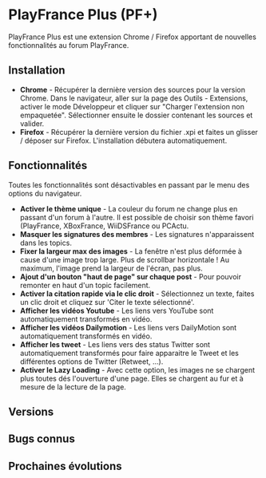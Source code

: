PlayFrance Plus (PF+)
=======

PlayFrance Plus est une extension Chrome / Firefox apportant de nouvelles fonctionnalités au forum PlayFrance.

## Installation
* **Chrome** - Récupérer la dernière version des sources pour la version Chrome. Dans le navigateur, aller sur la page des Outils - Extensions, activer le mode Développeur et cliquer sur "Charger l'extension non empaquetée". Sélectionner ensuite le dossier contenant les sources et valider.
* **Firefox** - Récupérer la dernière version du fichier .xpi et faites un glisser / déposer sur Firefox. L'installation débutera automatiquement.

## Fonctionnalités
Toutes les fonctionnalités sont désactivables en passant par le menu des options du navigateur.
* **Activer le thème unique** - La couleur du forum ne change plus en passant d'un forum à l'autre. Il est possible de choisir son thème favori (PlayFrance, XBoxFrance, WiiDSFrance ou PCActu.
* **Masquer les signatures des membres** - Les signatures n'apparaissent dans les topics.
* **Fixer la largeur max des images** -  La fenêtre n'est plus déformée à cause d'une image trop large. Plus de scrollbar horizontale ! Au maximum, l'image prend la largeur de l'écran, pas plus.
* **Ajout d'un bouton "haut de page" sur chaque post** - Pour pouvoir remonter en haut d'un topic facilement.
* **Activer la citation rapide via le clic droit** - Sélectionnez un texte, faites un clic droit et cliquez sur 'Citer le texte sélectionné'.
* **Afficher les vidéos Youtube** - Les liens vers YouTube sont automatiquement transformés en vidéo.
* **Afficher les vidéos Dailymotion** - Les liens vers DailyMotion sont automatiquement transformés en vidéo.
* **Afficher les tweet** - Les liens vers des status Twitter sont automatiquement transformés pour faire apparaitre le Tweet et les différentes options de Twitter (Retweet, ...).
* **Activer le Lazy Loading** - Avec cette option, les images ne se chargent plus toutes dés l'ouverture d'une page. Elles se chargent au fur et à mesure de la lecture de la page.

## Versions

## Bugs connus

## Prochaines évolutions
